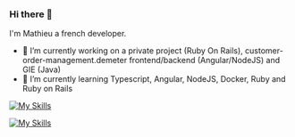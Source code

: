### Hi there 👋

<!--
**Fort-Mathieu/Fort-Mathieu** is a ✨ _special_ ✨ repository because its `README.md` (this file) appears on your GitHub profile.

Here are some ideas to get you started:
- 👯 I’m looking to collaborate on ...
- 🤔 I’m looking for help with ...
- 💬 Ask me about ...
- 📫 How to reach me: ...
- 😄 Pronouns: ...
- ⚡ Fun fact: ...
-->

I'm Mathieu a french developer.

- 🔭 I’m currently working on a private project (Ruby On Rails), customer-order-management.demeter frontend/backend (Angular/NodeJS) and GIE (Java)
- 🌱 I’m currently learning Typescript, Angular, NodeJS, Docker, Ruby and Ruby on Rails

[![My Skills](https://skillicons.dev/icons?i=html,css,js,ts,nodejs,express,angular,java,ruby,rails,git,docker,mongodb,postgres&perline=6)](https://skillicons.dev)

[![My Skills](https://skillicons.dev/icons?i=idea,vscode&perline=6)](https://skillicons.dev)
